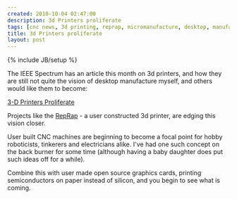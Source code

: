 ```yaml
---
created: 2010-10-04 02:47:00
description: 3d Printers proliferate
tags: [cnc news, 3d printing, reprap, micromanufacture, desktop, manufacture, microfabrication, fabrication]
title: 3d Printers proliferate
layout: post
---
```

{% include JB/setup %}

The IEEE Spectrum has an article this month on 3d printers, and how they are still not quite the vision of desktop manufacture myself, and others would like them to become:

[3-D Printers Proliferate](http://spectrum.ieee.org/robotics/diy/3d-printers-proliferate)

Projects like the [RepRap](http://reprap.org/wiki/Main_Page) - a user constructed 3d printer, are edging this vision closer.

User built CNC machines are beginning to become a focal point for hobby roboticists, tinkerers and electricians alike. I've had one such concept on the back burner for some time (although having a baby daughter does put such ideas off for a while).

Combine this with user made open source graphics cards, printing semiconductors on paper instead of silicon, and you begin to see what is coming.
